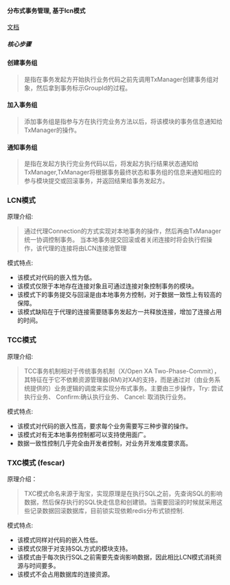 #### 分布式事务管理, 基于lcn模式
[文档](https://www.txlcn.org/zh-cn/docs/principle/lcn.html)

##### 核心步骤
#### 创建事务组
> 是指在事务发起方开始执行业务代码之前先调用TxManager创建事务组对象，然后拿到事务标示GroupId的过程。

#### 加入事务组
> 添加事务组是指参与方在执行完业务方法以后，将该模块的事务信息通知给TxManager的操作。

#### 通知事务组
> 是指在发起方执行完业务代码以后，将发起方执行结果状态通知给TxManager,TxManager将根据事务最终状态和事务组的信息来通知相应的参与模块提交或回滚事务，并返回结果给事务发起方。

### LCN模式

原理介绍:
> 通过代理Connection的方式实现对本地事务的操作，然后再由TxManager统一协调控制事务。
当本地事务提交回滚或者关闭连接时将会执行假操作，该代理的连接将由LCN连接池管理

模式特点:
- 该模式对代码的嵌入性为低。
- 该模式仅限于本地存在连接对象且可通过连接对象控制事务的模块。
- 该模式下的事务提交与回滚是由本地事务方控制，对于数据一致性上有较高的保障。
- 该模式缺陷在于代理的连接需要随事务发起方一共释放连接，增加了连接占用的时间。


### TCC模式
原理介绍:
> TCC事务机制相对于传统事务机制（X/Open XA Two-Phase-Commit），其特征在于它不依赖资源管理器(RM)对XA的支持，而是通过对（由业务系统提供的）业务逻辑的调度来实现分布式事务。主要由三步操作，Try: 尝试执行业务、 Confirm:确认执行业务、 Cancel: 取消执行业务。

模式特点:
- 该模式对代码的嵌入性高，要求每个业务需要写三种步骤的操作。
- 该模式对有无本地事务控制都可以支持使用面广。
- 数据一致性控制几乎完全由开发者控制，对业务开发难度要求高。

### TXC模式 (fescar)
原理介绍：
> TXC模式命名来源于淘宝，实现原理是在执行SQL之前，先查询SQL的影响数据，然后保存执行的SQL快走信息和创建锁。当需要回滚的时候就采用这些记录数据回滚数据库，目前锁实现依赖redis分布式锁控制.

模式特点:
- 该模式同样对代码的嵌入性低。
- 该模式仅限于对支持SQL方式的模块支持。
- 该模式由于每次执行SQL之前需要先查询影响数据，因此相比LCN模式消耗资源与时间要多。
- 该模式不会占用数据库的连接资源。
